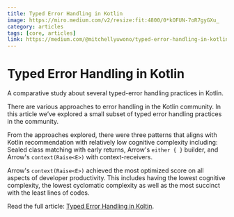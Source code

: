 ```yaml
---
title: Typed Error Handling in Kotlin
image: https://miro.medium.com/v2/resize:fit:4800/0*kOFUN-7oR7gyGXu_
category: articles
tags: [core, articles]
link: https://medium.com/@mitchellyuwono/typed-error-handling-in-kotlin-11ff25882880
---
```


# Typed Error Handling in Kotlin

A comparative study about several typed-error handling practices in Kotlin.

There are various approaches to error handling in the Kotlin community. 
In this article we’ve explored a small subset of typed error handling practices in the community. 

From the approaches explored, there were three patterns that aligns with Kotlin recommendation with 
relatively low cognitive complexity including: Sealed class matching with early returns, Arrow's `either { }` builder, 
and Arrow's `context(Raise<E>)` with context-receivers. 

Arrow's `context(Raise<E>)` achieved the most optimized score on all aspects of 
developer productivity. This includes having the lowest cognitive complexity, the lowest cyclomatic complexity 
as well as the most succinct with the least lines of codes.

Read the full article: [Typed Error Handling in Koltin](https://medium.com/@mitchellyuwono/typed-error-handling-in-kotlin-11ff25882880).
